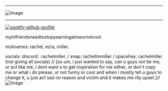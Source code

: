 ***
![Image](https://github.com/user-attachments/assets/53e3e3c6-686f-413a-9e82-df665ea1e105)
***
[![spotify-github-profile](https://spotify-github-profile.kittinanx.com/api/view?uid=31rqsywyohmogplyaqbw44o6ipvq&cover_image=true&theme=default&show_offline=true&background_color=121212&interchange=false)](https://github.com/kittinan/spotify-github-profile)







myirlfriendsneedtostopyearningatmeurnotcool


nicknames: rachel, ezra, miller.


socials: discord: .rachelmiller. / snap: rachellmmiller / spacehey: rachelmiller (not giving all socials)
// [so um, i just wanted to say, can u guys not be me, or act like me, i dont want u to get inspiration for me either, or don't copy me or what i do please, ur not funny or cool and when i mostly tell u guys to change it, u just act sad no reason and victim and it makes me rlly upset.]//
![Image](https://github.com/user-attachments/assets/78cf1685-e507-42ab-a900-c91273c12005)
